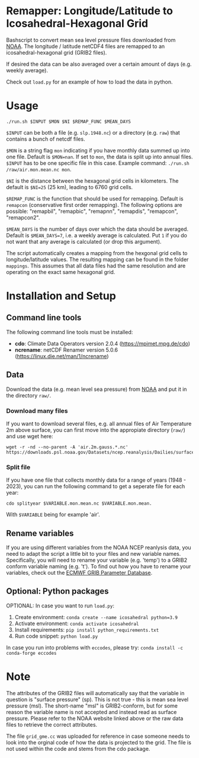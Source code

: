 # Remapper: Longitude/Latitude to Icosahedral-Hexagonal Grid

Bashscript to convert mean sea level pressure files downloaded from [NOAA](https://psl.noaa.gov/data/gridded/data.ncep.reanalysis.html).
The longitude / latitude netCDF4 files are remapped to an icosahedral-hexagonal grid (GRIB2 files).

If desired the data can be also averaged over a certain amount of days (e.g. weekly average).

Check out `load.py` for an example of how to load the data in python.

# Usage

```
./run.sh $INPUT $MON $NI $REMAP_FUNC $MEAN_DAYS
```

`$INPUT` can be both a file (e.g. `slp.1948.nc`) or a directory (e.g. `raw`) that contains a bunch of netcdf files.

`$MON` is a string flag `mon` indicating if you have monthly data summed up into one file. Default is `$MON=nan`. If set to `mon`, the data is split up into annual files. `$INPUT` has to be one specific file in this case. Example command: `./run.sh /raw/air.mon.mean.nc mon`.

`$NI` is the distance between the hexagonal grid cells in kilometers. The default is `$NI=25` (25 km), leading to 6760 grid cells.

`$REMAP_FUNC` is the function that should be used for remapping. Default is `remapcon` (conservative first order remapping). The following options are possible: "remapbil", "remapbic", "remapnn", "remapdis", "remapcon", "remapcon2".

`$MEAN_DAYS` is the number of days over which the data should be averaged. Default is `$MEAN_DAYS=7`, i.e. a weekly average is calculated. Put `1` if you do not want that any average is calculated (or drop this argument).



The script automatically creates a mapping from the hexgonal grid cells to longitude/latitude values. The resulting mapping can be found in the folder `mappings`. This assumes that all data files had the same resolution and are operating on the exact same hexagonal grid.

# Installation and Setup
## Command line tools

The following command line tools must be installed:

- **cdo**: Climate Data Operators version 2.0.4 (https://mpimet.mpg.de/cdo)
- **ncrename**: netCDF Renamer version 5.0.6 (https://linux.die.net/man/1/ncrename)

## Data
Download the data (e.g. mean level sea pressure) from [NOAA](https://psl.noaa.gov/data/gridded/data.ncep.reanalysis.html) and put it in the directory `raw/`.

### Download many files
If you want to download several files, e.g. all annual files of Air Temperature 2m above surface, you can first move into the appropiate directory (`raw/`) and use wget here:

```
wget -r -nd --no-parent -A 'air.2m.gauss.*.nc' https://downloads.psl.noaa.gov/Datasets/ncep.reanalysis/Dailies/surface_gauss/
```

### Split file
If you have one file that collects monthly data for a range of years (1948 - 2023), you can run the following command to get a seperate file for each year:

```
cdo splityear $VARIABLE.mon.mean.nc $VARIABLE.mon.mean.
```
With `$VARIABLE` being for example 'air'.

## Rename variables
If you are using different variables from the NOAA NCEP reanlysis data, you need to adapt the script a little bit to your files and new variable names. Specifically, you will need to rename your variable (e.g. 'temp') to a GRIB2 conform variable naming (e.g. 't'). To find out how you have to rename your variables, check out the [ECMWF GRIB Parameter Database](https://codes.ecmwf.int/grib/param-db/).

## Optional: Python packages
OPTIONAL: In case you want to run `load.py`:

1. Create environment: `conda create --name icosahedral python=3.9`
2. Activate environment: `conda activate icosahedral`
3. Install requirements: `pip install python_requirements.txt`
4. Run code snippet: `python load.py`

In case you run into problems with `eccodes`, please try:
`conda install -c conda-forge eccodes`


# Note
The attributes of the GRIB2 files will automatically say that the variable in question is "surface pressure" (sp). This is not true - this is mean sea level pressure (msl). The short-name "msl" is GRIB2-conform, but for some reason the variable name is not accepted and instead read as surface pressure. Please refer to the NOAA website linked above or the raw data files to retrieve the correct attributes.

The file `grid_gme.cc` was uploaded for reference in case someone needs to look into the orginal code of how the data is projected to the grid. The file is not used within the code and stems from the cdo package.

